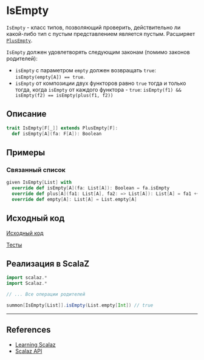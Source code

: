 # IsEmpty

`IsEmpty` - класс типов, позволяющий проверить, действительно ли какой-либо тип с пустым представлением является пустым.
Расширяет [`PlusEmpty`](plus-empty).

`IsEmpty` должен удовлетворять следующим законам (помимо законов родителей): 
- `isEmpty` с параметром `empty` должен возвращать `true`: `isEmpty(empty[A]) == true`.
- `isEmpty` от композиции двух функторов равно `true` тогда и только тогда, когда `isEmpty` от каждого функтора - `true`: 
  `isEmpty(f1) && isEmpty(f2) == isEmpty(plus(f1, f2))`

  
## Описание

```scala
trait IsEmpty[F[_]] extends PlusEmpty[F]:
  def isEmpty[A](fa: F[A]): Boolean
```

## Примеры

### Связанный список

```scala
given IsEmpty[List] with
  override def isEmpty[A](fa: List[A]): Boolean = fa.isEmpty
  override def plus[A](fa1: List[A], fa2: => List[A]): List[A] = fa1 ++ fa2
  override def empty[A]: List[A] = List.empty[A]
```

## Исходный код

[Исходный код](https://gitflic.ru/project/artemkorsakov/scalabook/blob?file=examples%2Fsrc%2Fmain%2Fscala%2Ftypeclass%2Fmonad%2FIsEmpty.scala&plain=1)

[Тесты](https://gitflic.ru/project/artemkorsakov/scalabook/blob?file=examples%2Fsrc%2Ftest%2Fscala%2Ftypeclass%2Fmonad%2FIsEmptySuite.scala)


## Реализация в ScalaZ

```scala
import scalaz.*
import Scalaz.*

// ... Все операции родителей

summon[IsEmpty[List]].isEmpty(List.empty[Int]) // true
```


---

## References

- [Learning Scalaz](http://eed3si9n.com/learning-scalaz/MonadPlus.html)
- [Scalaz API](https://javadoc.io/doc/org.scalaz/scalaz-core_3/7.3.6/scalaz/IsEmpty.html)
